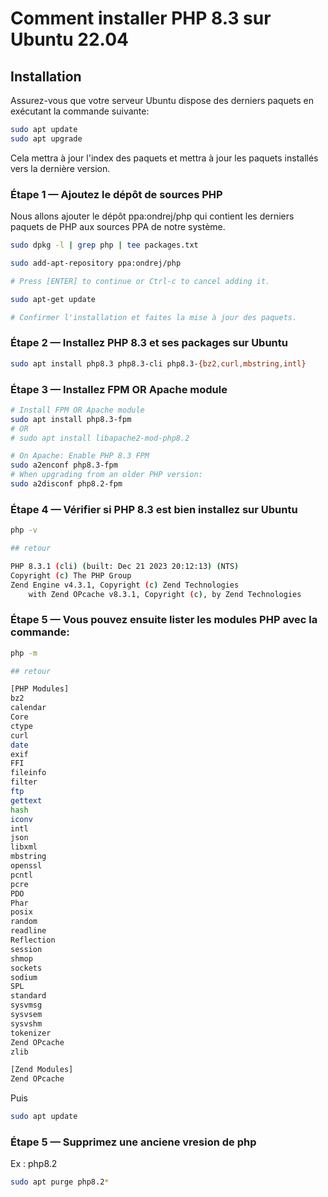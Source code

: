 # Comment installer PHP 8.3 sur Ubuntu 22.04


## Installation

Assurez-vous que votre serveur Ubuntu dispose des derniers paquets en exécutant la commande suivante:

```bash
sudo apt update
sudo apt upgrade
```
Cela mettra à jour l'index des paquets et mettra à jour les paquets installés vers la dernière version.


### Étape 1 — Ajoutez le dépôt de sources PHP

Nous allons ajouter le dépôt ppa:ondrej/php qui contient les derniers paquets de PHP aux sources PPA de notre système.

```bash
sudo dpkg -l | grep php | tee packages.txt

sudo add-apt-repository ppa:ondrej/php

# Press [ENTER] to continue or Ctrl-c to cancel adding it.
```

```bash
sudo apt-get update

# Confirmer l'installation et faites la mise à jour des paquets.
```

### Étape 2 — Installez PHP 8.3 et ses packages sur Ubuntu

```bash
sudo apt install php8.3 php8.3-cli php8.3-{bz2,curl,mbstring,intl}
```

### Étape 3 — Installez FPM OR Apache module

```bash
# Install FPM OR Apache module
sudo apt install php8.3-fpm
# OR
# sudo apt install libapache2-mod-php8.2

# On Apache: Enable PHP 8.3 FPM
sudo a2enconf php8.3-fpm
# When upgrading from an older PHP version:
sudo a2disconf php8.2-fpm
```

### Étape 4 — Vérifier si PHP 8.3 est bien installez sur Ubuntu

```bash
php -v

## retour

PHP 8.3.1 (cli) (built: Dec 21 2023 20:12:13) (NTS)
Copyright (c) The PHP Group
Zend Engine v4.3.1, Copyright (c) Zend Technologies
    with Zend OPcache v8.3.1, Copyright (c), by Zend Technologies
```
    
### Étape 5 — Vous pouvez ensuite lister les modules PHP avec la commande:
```bash
php -m

## retour

[PHP Modules]
bz2
calendar
Core
ctype
curl
date
exif
FFI
fileinfo
filter
ftp
gettext
hash
iconv
intl
json
libxml
mbstring
openssl
pcntl
pcre
PDO
Phar
posix
random
readline
Reflection
session
shmop
sockets
sodium
SPL
standard
sysvmsg
sysvsem
sysvshm
tokenizer
Zend OPcache
zlib

[Zend Modules]
Zend OPcache
```
Puis
```bash
sudo apt update
```
### Étape 5 — Supprimez une anciene vresion de php

Ex : php8.2
```bash
sudo apt purge php8.2*
```